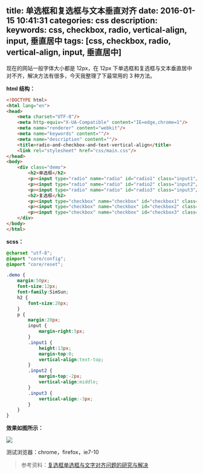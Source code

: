 title: 单选框和复选框与文本垂直对齐
date: 2016-01-15 10:41:31
categories: css
description:
keywords: css, checkbox, radio, vertical-align, input, 垂直居中
tags: [css, checkbox, radio, vertical-align, input, 垂直居中]
---

现在的网站一般字体大小都是 12px，在 12px 下单选框和复选框与文本垂直居中对不齐，解决方法有很多，今天我整理了下最常用的 3 种方法。
<!--more-->

**html 结构：**

``` html
<!DOCTYPE html>
<html lang="en">
<head>
    <meta charset="UTF-8"/>
    <meta http-equiv="X-UA-Compatible" content="IE=edge,chrome=1"/>
    <meta name="renderer" content="webkit"/>
    <meta name="keywords" content=""/>
    <meta name="description" content=""/>
    <title>radio-and-checkbox-and-text-vertical-align</title>
    <link rel="stylesheet" href="css/main.css"/>
</head>
<body>
    <div class="demo">
        <h2>单选框</h2>
        <p><input type="radio" name="radio" id="radio1" class="input1"/><label for="radio1">解决方法一</label></p>
        <p><input type="radio" name="radio" id="radio2" class="input2"/><label for="radio2">解决方法二</label></p>
        <p><input type="radio" name="radio" id="radio3" class="input3"/><label for="radio3">解决方法三</label></p>
        <h2>复选框</h2>
        <p><input type="checkbox" name="checkbox" id="checkbox1" class="input1"/><label for="checkbox1">解决方法一</label></p>
        <p><input type="checkbox" name="checkbox" id="checkbox2" class="input2"/><label for="checkbox2">解决方法二</label></p>
        <p><input type="checkbox" name="checkbox" id="checkbox3" class="input3"/><label for="checkbox3">解决方法三</label></p>
    </div>
</body>
</html>
```

**scss：**

``` scss
@charset "utf-8";
@import "core/config";
@import "core/reset";

.demo {
    margin:50px;
    font-size:12px;
    font-family:SimSun;
    h2 {
        font-size:20px;
    }
    p {
        margin:20px;
        input {
            margin-right:5px;
        }
        .input1 {
            height:13px;
            margin-top:0;
            vertical-align:text-top;
        }
        .input2 {
            margin-top:-2px;
            vertical-align:middle;
        }
        .input3 {
            vertical-align:-3px;
        }
    }
}
```

**效果如图所示：**

![](http://7xn4vv.com1.z0.glb.clouddn.com/static/upload/2016/01/2.png)

测试浏览器：chrome，firefox，ie7-10

> 参考资料：[复选框单选框与文字对齐问题的研究与解决](http://www.zhangxinxu.com/wordpress/2009/08/%E5%A4%8D%E9%80%89%E6%A1%86%E6%88%96%E5%8D%95%E9%80%89%E6%A1%86%E4%B8%8E%E6%96%87%E5%AD%97%E5%AF%B9%E9%BD%90%E7%9A%84%E9%97%AE%E9%A2%98%E7%9A%84%E6%B7%B1%E5%85%A5%E7%A0%94%E7%A9%B6%E4%B8%8E%E4%B8%80/)